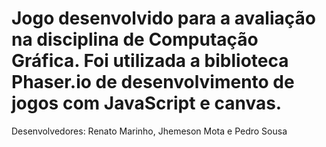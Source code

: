 # Jogo desenvolvido para a avaliação na disciplina de Computação Gráfica. Foi utilizada a biblioteca  Phaser.io de desenvolvimento de jogos com JavaScript e canvas.

Desenvolvedores: Renato Marinho, Jhemeson Mota e Pedro Sousa
